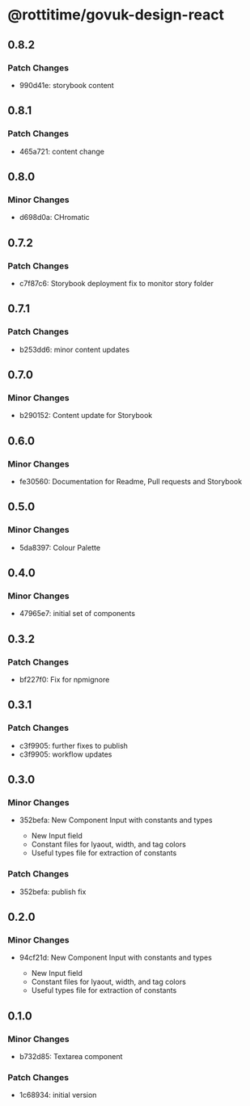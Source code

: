 # @rottitime/govuk-design-react

## 0.8.2

### Patch Changes

- 990d41e: storybook content

## 0.8.1

### Patch Changes

- 465a721: content change

## 0.8.0

### Minor Changes

- d698d0a: CHromatic

## 0.7.2

### Patch Changes

- c7f87c6: Storybook deployment fix to monitor story folder

## 0.7.1

### Patch Changes

- b253dd6: minor content updates

## 0.7.0

### Minor Changes

- b290152: Content update for Storybook

## 0.6.0

### Minor Changes

- fe30560: Documentation for Readme, Pull requests and Storybook

## 0.5.0

### Minor Changes

- 5da8397: Colour Palette

## 0.4.0

### Minor Changes

- 47965e7: initial set of components

## 0.3.2

### Patch Changes

- bf227f0: Fix for npmignore

## 0.3.1

### Patch Changes

- c3f9905: further fixes to publish
- c3f9905: workflow updates

## 0.3.0

### Minor Changes

- 352befa: New Component Input with constants and types

  - New Input field
  - Constant files for lyaout, width, and tag colors
  - Useful types file for extraction of constants

### Patch Changes

- 352befa: publish fix

## 0.2.0

### Minor Changes

- 94cf21d: New Component Input with constants and types

  - New Input field
  - Constant files for lyaout, width, and tag colors
  - Useful types file for extraction of constants

## 0.1.0

### Minor Changes

- b732d85: Textarea component

### Patch Changes

- 1c68934: initial version
